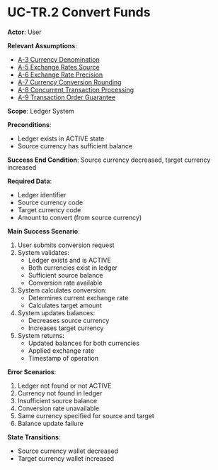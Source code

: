 # UC-TR.2 Convert Funds

**Actor**: User

**Relevant Assumptions**:
- [A-3 Currency Denomination](../requirements/assumptions.md#a-3-currency-denomination)
- [A-5 Exchange Rates Source](../requirements/assumptions.md#a-5-exchange-rates-source)
- [A-6 Exchange Rate Precision](../requirements/assumptions.md#a-6-exchange-rate-precision)
- [A-7 Currency Conversion Rounding](../requirements/assumptions.md#a-7-currency-conversion-rounding)
- [A-8 Concurrent Transaction Processing](../requirements/assumptions.md#a-8-concurrent-transaction-processing)
- [A-9 Transaction Order Guarantee](../requirements/assumptions.md#a-9-transaction-order-guarantee)

**Scope**: Ledger System

**Preconditions**:
- Ledger exists in ACTIVE state
- Source currency has sufficient balance

**Success End Condition**: Source currency decreased, target currency increased

**Required Data**:
- Ledger identifier
- Source currency code
- Target currency code
- Amount to convert (from source currency)

**Main Success Scenario**:
1. User submits conversion request
2. System validates:
    - Ledger exists and is ACTIVE
    - Both currencies exist in ledger
    - Sufficient source balance
    - Conversion rate available
3. System calculates conversion:
    - Determines current exchange rate
    - Calculates target amount
4. System updates balances:
    - Decreases source currency
    - Increases target currency
5. System returns:
    - Updated balances for both currencies
    - Applied exchange rate
    - Timestamp of operation

**Error Scenarios**:
1. Ledger not found or not ACTIVE
2. Currency not found in ledger
3. Insufficient source balance
4. Conversion rate unavailable
5. Same currency specified for source and target
6. Balance update failure

**State Transitions**:
- Source currency wallet decreased
- Target currency wallet increased